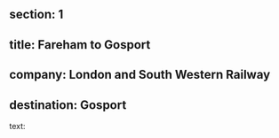 ﻿section: 1
----
title: Fareham to Gosport
----
company: London and South Western Railway
----
destination: Gosport
----
text: